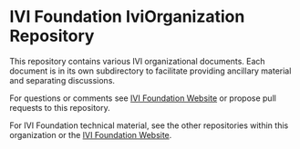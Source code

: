 # IVI Foundation IviOrganization Repository

This repository contains various IVI organizational documents. Each document is in its own subdirectory to facilitate providing ancillary material and separating discussions.

For questions or comments see [IVI Foundation Website](https://ivifoundation.org) or propose pull requests to this repository.

For IVI Foundation technical material, see the other repositories within this organization or the [IVI Foundation Website](https://ivifoundation.org).

